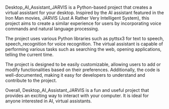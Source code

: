 Desktop_AI_Assistant_JARVIS is a Python-based project that creates a virtual assistant for your desktop. Inspired by the AI assistant featured in the Iron Man movies, JARVIS (Just A Rather Very Intelligent System), this project aims to create a similar experience for users by incorporating voice commands and natural language processing.

The project uses various Python libraries such as pyttsx3 for text to speech, speech_recognition for voice recognition. The virtual assistant is capable of performing various tasks such as searching the web, opening applications, telling the current time.

The project is designed to be easily customizable, allowing users to add or modify functionalities based on their preferences. Additionally, the code is well-documented, making it easy for developers to understand and contribute to the project.

Overall, Desktop_AI_Assistant_JARVIS is a fun and useful project that provides an exciting way to interact with your computer. It is ideal for anyone interested in AI, virtual assistants.






